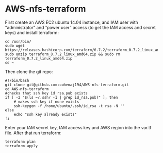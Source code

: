 # AWS-nfs-terraform

First create an AWS EC2 ubuntu 14.04 instance, and IAM user with “administrator” and “power user” access (to get the IAM access and secret keys) and install terraform:


    cd /usr/bin/
    sudo wget https://releases.hashicorp.com/terraform/0.7.2/terraform_0.7.2_linux_amd64.zip
    sudo unzip terraform_0.7.2_linux_amd64.zip && sudo rm terraform_0.7.2_linux_amd64.zip
    cd ~

Then clone the git repo:

    #!/bin/bash
    git clone git@github.com:cohenaj194/AWS-nfs-terraform.git
    cd AWS-nfs-terraform
    #checks that ssh key id_rsa.pub exists
    if [ -z "$(ls ~/.ssh/ -1 | grep id_rsa.pub)" ]; then
    	# makes ssh key if none exists
    	ssh-keygen -f /home/ubuntu/.ssh/id_rsa -t rsa -N ''
    else
    	echo "ssh key already exists"
    fi

Enter your IAM secret key, IAM access key and AWS region into the var.tf file.
After that run terraform:

    terraform plan
    terraform apply
